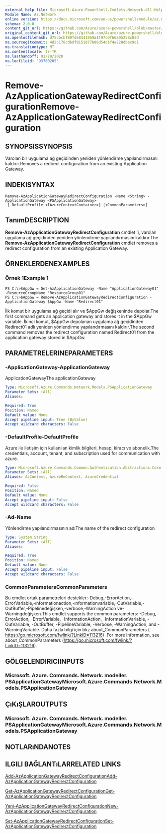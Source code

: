 ```yaml
---
external help file: Microsoft.Azure.PowerShell.Cmdlets.Network.dll-Help.xml
Module Name: Az.Network
online version: https://docs.microsoft.com/en-us/powershell/module/az.network/remove-azapplicationgatewayredirectconfiguration
schema: 2.0.0
content_git_url: https://github.com/Azure/azure-powershell/blob/master/src/Network/Network/help/Remove-AzApplicationGatewayRedirectConfiguration.md
original_content_git_url: https://github.com/Azure/azure-powershell/blob/master/src/Network/Network/help/Remove-AzApplicationGatewayRedirectConfiguration.md
ms.openlocfilehash: d75cbcbf89fde83419b9a1f97c0f66805258c82d
ms.sourcegitcommit: 4d2c178cd6df9151877b08d54c1f4a228dbec9d1
ms.translationtype: MT
ms.contentlocale: tr-TR
ms.lasthandoff: 01/29/2020
ms.locfileid: "93760205"
---
```

# <span data-ttu-id="daaaf-101">Remove-AzApplicationGatewayRedirectConfiguration</span><span class="sxs-lookup"><span data-stu-id="daaaf-101">Remove-AzApplicationGatewayRedirectConfiguration</span></span>

## <span data-ttu-id="daaaf-102">SYNOPSIS</span><span class="sxs-lookup"><span data-stu-id="daaaf-102">SYNOPSIS</span></span>
<span data-ttu-id="daaaf-103">Varolan bir uygulama ağ geçidinden yeniden yönlendirme yapılandırmasını kaldırır.</span><span class="sxs-lookup"><span data-stu-id="daaaf-103">Removes a redirect configuration from an existing Application Gateway.</span></span>

## <span data-ttu-id="daaaf-104">INDEKI</span><span class="sxs-lookup"><span data-stu-id="daaaf-104">SYNTAX</span></span>

```
Remove-AzApplicationGatewayRedirectConfiguration -Name <String> -ApplicationGateway <PSApplicationGateway>
 [-DefaultProfile <IAzureContextContainer>] [<CommonParameters>]
```

## <span data-ttu-id="daaaf-105">Tanım</span><span class="sxs-lookup"><span data-stu-id="daaaf-105">DESCRIPTION</span></span>
<span data-ttu-id="daaaf-106">**Remove-AzApplicationGatewayRedirectConfiguration** cmdlet 'i, varolan uygulama ağ geçidinden yeniden yönlendirme yapılandırmasını kaldırır.</span><span class="sxs-lookup"><span data-stu-id="daaaf-106">The **Remove-AzApplicationGatewayRedirectConfiguration** cmdlet removes a redirect configuration from an existing Application Gateway.</span></span>

## <span data-ttu-id="daaaf-107">ÖRNEKLERDEN</span><span class="sxs-lookup"><span data-stu-id="daaaf-107">EXAMPLES</span></span>

### <span data-ttu-id="daaaf-108">Örnek 1</span><span class="sxs-lookup"><span data-stu-id="daaaf-108">Example 1</span></span>
```
PS C:\>$AppGw = Get-AzApplicationGateway -Name "ApplicationGateway01" -ResourceGroupName "ResourceGroup01"
PS C:\>$AppGw = Remove-AzApplicationGatewayRedirectConfiguration -ApplicationGateway $AppGw -Name "Redirect01"
```

<span data-ttu-id="daaaf-109">İlk komut bir uygulama ağ geçidi alır ve $AppGw değişkeninde depolar.</span><span class="sxs-lookup"><span data-stu-id="daaaf-109">The first command gets an application gateway and stores it in the $AppGw variable.</span></span>
<span data-ttu-id="daaaf-110">İkinci komut, $AppGw depolanan uygulama ağ geçidinden Redirect01 adlı yeniden yönlendirme yapılandırmasını kaldırır.</span><span class="sxs-lookup"><span data-stu-id="daaaf-110">The second command removes the redirect configuration named Redirect01 from the application gateway stored in $AppGw.</span></span>

## <span data-ttu-id="daaaf-111">PARAMETRELERINE</span><span class="sxs-lookup"><span data-stu-id="daaaf-111">PARAMETERS</span></span>

### <span data-ttu-id="daaaf-112">-ApplicationGateway</span><span class="sxs-lookup"><span data-stu-id="daaaf-112">-ApplicationGateway</span></span>
<span data-ttu-id="daaaf-113">ApplicationGateway</span><span class="sxs-lookup"><span data-stu-id="daaaf-113">The applicationGateway</span></span>

```yaml
Type: Microsoft.Azure.Commands.Network.Models.PSApplicationGateway
Parameter Sets: (All)
Aliases:

Required: True
Position: Named
Default value: None
Accept pipeline input: True (ByValue)
Accept wildcard characters: False
```

### <span data-ttu-id="daaaf-114">-DefaultProfile</span><span class="sxs-lookup"><span data-stu-id="daaaf-114">-DefaultProfile</span></span>
<span data-ttu-id="daaaf-115">Azure ile iletişim için kullanılan kimlik bilgileri, hesap, kiracı ve abonelik.</span><span class="sxs-lookup"><span data-stu-id="daaaf-115">The credentials, account, tenant, and subscription used for communication with azure.</span></span>

```yaml
Type: Microsoft.Azure.Commands.Common.Authentication.Abstractions.Core.IAzureContextContainer
Parameter Sets: (All)
Aliases: AzContext, AzureRmContext, AzureCredential

Required: False
Position: Named
Default value: None
Accept pipeline input: False
Accept wildcard characters: False
```

### <span data-ttu-id="daaaf-116">-Ad</span><span class="sxs-lookup"><span data-stu-id="daaaf-116">-Name</span></span>
<span data-ttu-id="daaaf-117">Yönlendirme yapılandırmasının adı</span><span class="sxs-lookup"><span data-stu-id="daaaf-117">The name of the redirect configuration</span></span>

```yaml
Type: System.String
Parameter Sets: (All)
Aliases:

Required: True
Position: Named
Default value: None
Accept pipeline input: False
Accept wildcard characters: False
```

### <span data-ttu-id="daaaf-118">CommonParameters</span><span class="sxs-lookup"><span data-stu-id="daaaf-118">CommonParameters</span></span>
<span data-ttu-id="daaaf-119">Bu cmdlet ortak parametreleri destekler:-Debug,-ErrorAction,-ErrorVariable,-ınformationaction,-ınformationvariable,-OutVariable,-OutBuffer,-Pipelinedeğişken,-verbose,-WarningAction ve-Warningdeğişken.</span><span class="sxs-lookup"><span data-stu-id="daaaf-119">This cmdlet supports the common parameters: -Debug, -ErrorAction, -ErrorVariable, -InformationAction, -InformationVariable, -OutVariable, -OutBuffer, -PipelineVariable, -Verbose, -WarningAction, and -WarningVariable.</span></span> <span data-ttu-id="daaaf-120">Daha fazla bilgi için bkz about_CommonParameters ( https://go.microsoft.com/fwlink/?LinkID=113216) .</span><span class="sxs-lookup"><span data-stu-id="daaaf-120">For more information, see about_CommonParameters (https://go.microsoft.com/fwlink/?LinkID=113216).</span></span>

## <span data-ttu-id="daaaf-121">GÖLGELENDIRICI</span><span class="sxs-lookup"><span data-stu-id="daaaf-121">INPUTS</span></span>

### <span data-ttu-id="daaaf-122">Microsoft. Azure. Commands. Network. modeller. PSApplicationGateway</span><span class="sxs-lookup"><span data-stu-id="daaaf-122">Microsoft.Azure.Commands.Network.Models.PSApplicationGateway</span></span>

## <span data-ttu-id="daaaf-123">ÇıKıŞLAR</span><span class="sxs-lookup"><span data-stu-id="daaaf-123">OUTPUTS</span></span>

### <span data-ttu-id="daaaf-124">Microsoft. Azure. Commands. Network. modeller. PSApplicationGateway</span><span class="sxs-lookup"><span data-stu-id="daaaf-124">Microsoft.Azure.Commands.Network.Models.PSApplicationGateway</span></span>

## <span data-ttu-id="daaaf-125">NOTLARıNDA</span><span class="sxs-lookup"><span data-stu-id="daaaf-125">NOTES</span></span>

## <span data-ttu-id="daaaf-126">ILGILI BAĞLANTıLAR</span><span class="sxs-lookup"><span data-stu-id="daaaf-126">RELATED LINKS</span></span>

[<span data-ttu-id="daaaf-127">Add-AzApplicationGatewayRedirectConfiguration</span><span class="sxs-lookup"><span data-stu-id="daaaf-127">Add-AzApplicationGatewayRedirectConfiguration</span></span>](./Add-AzApplicationGatewayRedirectConfiguration.md)

[<span data-ttu-id="daaaf-128">Get-AzApplicationGatewayRedirectConfiguration</span><span class="sxs-lookup"><span data-stu-id="daaaf-128">Get-AzApplicationGatewayRedirectConfiguration</span></span>](./Get-AzApplicationGatewayRedirectConfiguration.md)

[<span data-ttu-id="daaaf-129">Yeni-AzApplicationGatewayRedirectConfiguration</span><span class="sxs-lookup"><span data-stu-id="daaaf-129">New-AzApplicationGatewayRedirectConfiguration</span></span>](./New-AzApplicationGatewayRedirectConfiguration.md)

[<span data-ttu-id="daaaf-130">Set-AzApplicationGatewayRedirectConfiguration</span><span class="sxs-lookup"><span data-stu-id="daaaf-130">Set-AzApplicationGatewayRedirectConfiguration</span></span>](./Set-AzApplicationGatewayRedirectConfiguration.md)
